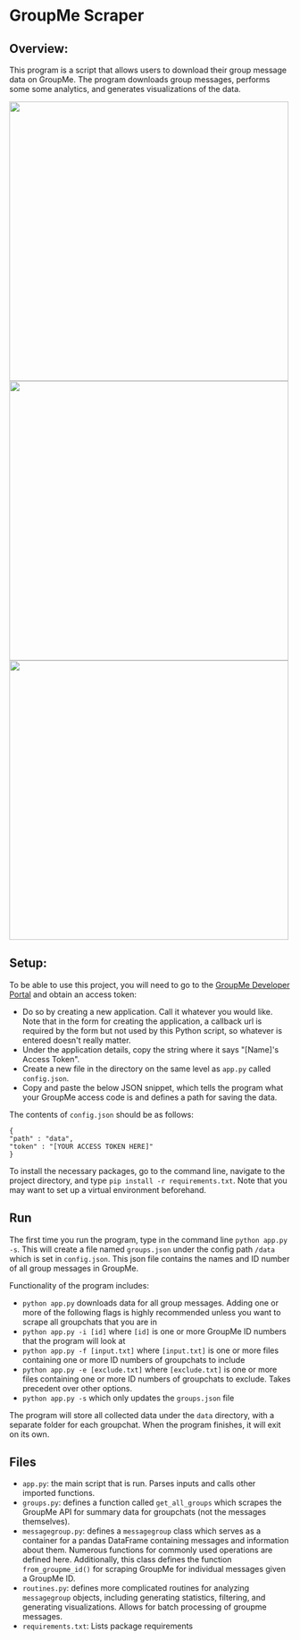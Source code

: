 # GroupMe Scraper

## Overview:
This program is a script that allows users to download their group message data on GroupMe. The program downloads group messages, performs some some analytics, and generates visualizations of the data.

<img src = "https://user-images.githubusercontent.com/26987971/76921936-a24bf180-68a5-11ea-8e69-410904b8189d.png" width = 500 />

<img src = "https://user-images.githubusercontent.com/26987971/76922076-19818580-68a6-11ea-9437-e29cc976fce2.png" width = 500 />

<img src = "https://user-images.githubusercontent.com/26987971/76922212-6c5b3d00-68a6-11ea-8cc0-c273f1cc8f18.png" width = 500 />

## Setup:
To be able to use this project, you will need to go to the [GroupMe Developer Portal](https://dev.groupme.com) and obtain an access token:

 - Do so by creating a new application. Call it whatever you would like. Note that in the form for creating the application, a callback url is required by the form but not used by this Python script, so whatever is entered doesn't really matter.
 - Under the application details, copy the string where it says
   "[Name]'s Access Token".
 - Create a new file in the directory on the same level as `app.py`
   called `config.json`.
 - Copy and paste the below JSON snippet, which tells the program what your GroupMe access code is and defines a path for saving the data.


The contents of `config.json` should be as follows:

    {
	"path" : "data",
	"token" : "[YOUR ACCESS TOKEN HERE]"
	}

To install the necessary packages, go to the command line, navigate to the project directory, and type `pip install -r requirements.txt`. Note that you may want to set up a virtual environment beforehand.

## Run

The first time you run the program, type in the command line `python app.py -s`. This will create a file named `groups.json` under the config path `/data` which is set in `config.json`. This json file contains the names and ID number of all group messages in GroupMe.

Functionality of the program includes:

 - `python app.py` downloads data for all group messages. Adding one or more of the following flags is highly recommended unless you want to scrape all groupchats that you are in
 - `python app.py -i [id]` where `[id]` is one or more GroupMe ID numbers that the program will look at
 - `python app.py -f [input.txt]` where `[input.txt]` is one or more files containing one or more ID numbers of groupchats to include
 - `python app.py -e [exclude.txt]` where `[exclude.txt]` is one or more files containing  one or more ID numbers of groupchats to exclude. Takes precedent over other options.
 - `python app.py -s` which only updates the `groups.json` file

The program will store all collected data under the `data` directory, with a separate folder for each groupchat. When the program finishes, it will exit on its own.

## Files

 - `app.py`: the main script that is run. Parses inputs and calls other imported functions.
 - `groups.py`: defines a function called `get_all_groups` which scrapes the GroupMe API for summary data for groupchats (not the messages themselves).
 - `messagegroup.py`: defines a `messagegroup` class which serves as a container for a pandas DataFrame containing messages and information about them. Numerous functions for commonly used operations are defined here. Additionally, this class defines the function `from_groupme_id()` for scraping GroupMe for individual messages given a GroupMe ID.
 - `routines.py`: defines more complicated routines for analyzing `messagegroup` objects, including generating statistics, filtering, and generating visualizations. Allows for batch processing of groupme messages.
 - `requirements.txt`: Lists package requirements
